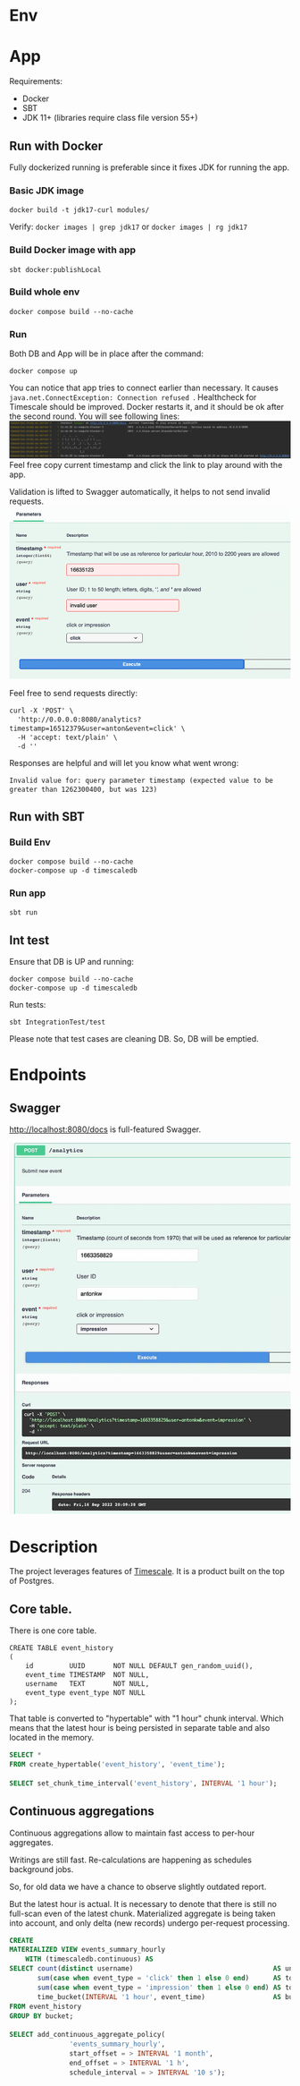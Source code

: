 # Env

# App

Requirements:

- Docker
- SBT
- JDK 11+ (libraries require class file version 55+)

## Run with Docker

Fully dockerized running is preferable since it fixes JDK for running the app.

### Basic JDK image

``` 
docker build -t jdk17-curl modules/
```

Verify:
`docker images | grep jdk17` or `docker images | rg jdk17`

### Build Docker image with app

``` 
sbt docker:publishLocal
```

### Build whole env

``` 
docker compose build --no-cache
```

### Run

Both DB and App will be in place after the command:

``` 
docker compose up
```

You can notice that app tries to connect earlier than necessary. It
causes `java.net.ConnectException: Connection refused
`. Healthcheck for Timescale should be improved. Docker restarts it, and it should be ok after the second round.
You will see following lines:
![image info](./pics/docker-started.jpg)
Feel free copy current timestamp and click the link to play around with the app.

Validation is lifted to Swagger automatically, it helps to not send invalid requests.
![image info](./pics/swagger.jpg)

Feel free to send requests directly:

```
curl -X 'POST' \
  'http://0.0.0.0:8080/analytics?timestamp=16512379&user=anton&event=click' \
  -H 'accept: text/plain' \
  -d ''
```

Responses are helpful and will let you know what went wrong:

``` 
Invalid value for: query parameter timestamp (expected value to be greater than 1262300400, but was 123)
```

## Run with SBT

### Build Env

```
docker compose build --no-cache
docker-compose up -d timescaledb
```

### Run app

``` 
sbt run 
```

## Int test

Ensure that DB is UP and running:

```
docker compose build --no-cache
docker-compose up -d timescaledb
```

Run tests:

``` 
sbt IntegrationTest/test
```

Please note that test cases are cleaning DB. So, DB will be emptied.

# Endpoints

## Swagger

[http://localhost:8080/docs](http://localhost:8080/docs) is full-featured Swagger.

![image info](./pics/post_screenshot.jpg)

# Description

The project leverages features of [Timescale](https://www.timescale.com/). It is a product built on the top of Postgres.

## Core table.

There is one core table.

``` 
CREATE TABLE event_history
(
    id         UUID       NOT NULL DEFAULT gen_random_uuid(),
    event_time TIMESTAMP  NOT NULL,
    username   TEXT       NOT NULL,
    event_type event_type NOT NULL
);
```

That table is converted to "hypertable" with "1 hour" chunk interval. Which means that the latest hour is being
persisted in separate table and also located in the memory.

```sql
SELECT *
FROM create_hypertable('event_history', 'event_time');

SELECT set_chunk_time_interval('event_history', INTERVAL '1 hour');
```

## Continuous aggregations

Continuous aggregations allow to maintain fast access to per-hour aggregates.

Writings are still fast. Re-calculations are happening as schedules background jobs.

So, for old data we have a chance to observe slightly outdated report.

But the latest hour is actual. It is necessary to denote that there is still no full-scan even of the latest chunk.
Materialized aggregate is being taken into account, and only delta (new records) undergo per-request processing.

```sql
CREATE
MATERIALIZED VIEW events_summary_hourly
    WITH (timescaledb.continuous) AS
SELECT count(distinct username)                                   AS unique_users,
       sum(case when event_type = 'click' then 1 else 0 end)      AS total_clicks,
       sum(case when event_type = 'impression' then 1 else 0 end) AS total_impressions,
       time_bucket(INTERVAL '1 hour', event_time)                 AS bucket
FROM event_history
GROUP BY bucket;

SELECT add_continuous_aggregate_policy(
               'events_summary_hourly',
               start_offset = > INTERVAL '1 month',
               end_offset = > INTERVAL '1 h',
               schedule_interval = > INTERVAL '10 s');
```

```

```